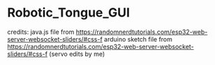 # Robotic_Tongue_GUI
credits:
java.js file from https://randomnerdtutorials.com/esp32-web-server-websocket-sliders/#css-f
arduino sketch file from https://randomnerdtutorials.com/esp32-web-server-websocket-sliders/#css-f (servo edits by me)
